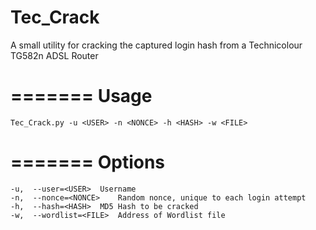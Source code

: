 # Tec_Crack
A small utility for cracking the captured login hash from a Technicolour TG582n ADSL Router

=======
Usage
=======

	Tec_Crack.py -u <USER> -n <NONCE> -h <HASH> -w <FILE>

=======
Options
=======

	-u,  --user=<USER>	Username
	-n,  --nonce=<NONCE>	Random nonce, unique to each login attempt
	-h,  --hash=<HASH>	MD5 Hash to be cracked
	-w,  --wordlist=<FILE>	Address of Wordlist file
